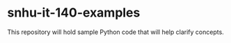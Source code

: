 # snhu-it-140-examples
This repository will hold sample Python code that will help clarify concepts.
